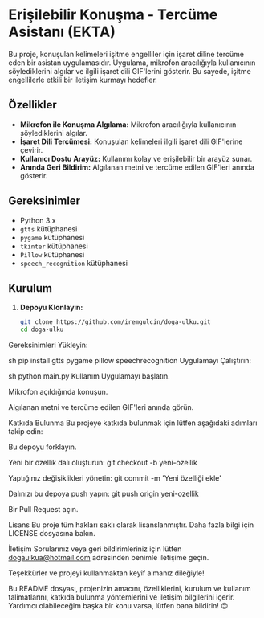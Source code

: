 # Erişilebilir Konuşma - Tercüme Asistanı (EKTA)

Bu proje, konuşulan kelimeleri işitme engelliler için işaret diline tercüme eden bir asistan uygulamasıdır. Uygulama, mikrofon aracılığıyla kullanıcının söylediklerini algılar ve ilgili işaret dili GIF'lerini gösterir. Bu sayede, işitme engellilerle etkili bir iletişim kurmayı hedefler.

## Özellikler

- **Mikrofon ile Konuşma Algılama:** Mikrofon aracılığıyla kullanıcının söylediklerini algılar.
- **İşaret Dili Tercümesi:** Konuşulan kelimeleri ilgili işaret dili GIF'lerine çevirir.
- **Kullanıcı Dostu Arayüz:** Kullanımı kolay ve erişilebilir bir arayüz sunar.
- **Anında Geri Bildirim:** Algılanan metni ve tercüme edilen GIF'leri anında gösterir.

## Gereksinimler

- Python 3.x
- `gtts` kütüphanesi
- `pygame` kütüphanesi
- `tkinter` kütüphanesi
- `Pillow` kütüphanesi
- `speech_recognition` kütüphanesi

## Kurulum

1. **Depoyu Klonlayın:**
   ```sh
   git clone https://github.com/iremgulcin/doga-ulku.git
   cd doga-ulku
Gereksinimleri Yükleyin:

sh
pip install gtts pygame pillow speechrecognition
Uygulamayı Çalıştırın:

sh
python main.py
Kullanım
Uygulamayı başlatın.

Mikrofon açıldığında konuşun.

Algılanan metni ve tercüme edilen GIF'leri anında görün.

Katkıda Bulunma
Bu projeye katkıda bulunmak için lütfen aşağıdaki adımları takip edin:

Bu depoyu forklayın.

Yeni bir özellik dalı oluşturun: git checkout -b yeni-ozellik

Yaptığınız değişiklikleri yönetin: git commit -m 'Yeni özelliği ekle'

Dalınızı bu depoya push yapın: git push origin yeni-ozellik

Bir Pull Request açın.

Lisans
Bu proje tüm hakları saklı olarak lisanslanmıştır. Daha fazla bilgi için LICENSE dosyasına bakın.

İletişim
Sorularınız veya geri bildirimleriniz için lütfen dogaulkua@hotmail.com adresinden benimle iletişime geçin.

Teşekkürler ve projeyi kullanmaktan keyif almanız dileğiyle!


Bu README dosyası, projenizin amacını, özelliklerini, kurulum ve kullanım talimatlarını, katkıda bulunma yöntemlerini ve iletişim bilgilerini içerir. Yardımcı olabileceğim başka bir konu varsa, lütfen bana bildirin! 😊
